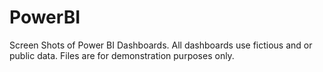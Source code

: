 # PowerBI
Screen Shots of Power BI Dashboards.
All dashboards use fictious and or public data.
Files are for demonstration purposes only.
